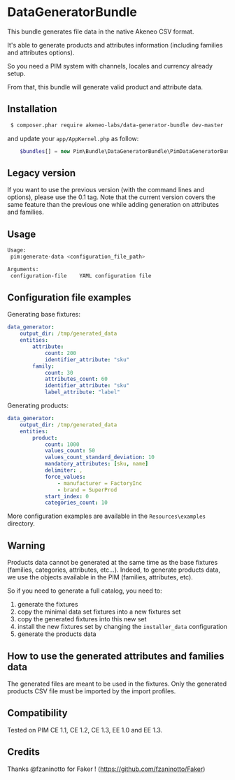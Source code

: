 DataGeneratorBundle
===================

This bundle generates file data in the native Akeneo CSV format.

It's able to generate products and attributes information (including families and attributes options).

So you need a PIM system with channels, locales and currency already setup.

From that, this bundle will generate valid product and attribute data.

Installation
------------
```bash
 $ composer.phar require akeneo-labs/data-generator-bundle dev-master
```
and update your ``app/AppKernel.php`` as follow:

```php
    $bundles[] = new Pim\Bundle\DataGeneratorBundle\PimDataGeneratorBundle();
```

Legacy version
--------------
If you want to use the previous version (with the command lines and options), please use the 0.1 tag.
Note that the current version covers the same feature than the previous one while adding generation
on attributes and families.

Usage
-----
```bash
Usage:
 pim:generate-data <configuration_file_path>

Arguments:
 configuration-file    YAML configuration file
```

Configuration file examples
---------------------------
Generating base fixtures:

```yaml
data_generator:
    output_dir: /tmp/generated_data
    entities:
        attribute:
            count: 200
            identifier_attribute: "sku"
        family:
            count: 30
            attributes_count: 60
            identifier_attribute: "sku"
            label_attribute: "label"
```

Generating products:
```yaml
data_generator:
    output_dir: /tmp/generated_data
    entities:
        product:
            count: 1000
            values_count: 50
            values_count_standard_deviation: 10
            mandatory_attributes: [sku, name]
            delimiter: ,
            force_values:
                - manufacturer = FactoryInc
                - brand = SuperProd
            start_index: 0
            categories_count: 10
```

More configuration examples are available in the ``Resources\examples`` directory.

## Warning
Products data cannot be generated at the same time as the base fixtures (families, categories, attributes, etc...).
Indeed, to generate products data, we use the objects available in the PIM (families, attributes, etc).

So if you need to generate a full catalog, you need to:
 1. generate the fixtures
 2. copy the minimal data set fixtures into a new fixtures set
 3. copy the generated fixtures into this new set
 4. install the new fixtures set by changing the `installer_data` configuration
 5. generate the products data

How to use the generated attributes and families data
-----------------------------------------------------
The generated files are meant to be used in the fixtures. Only the generated products CSV file
must be imported by the import profiles.

Compatibility
-------------
Tested on PIM CE 1.1, CE 1.2, CE 1.3, EE 1.0 and EE 1.3.

Credits
-------
Thanks @fzaninotto for Faker ! (https://github.com/fzaninotto/Faker)
